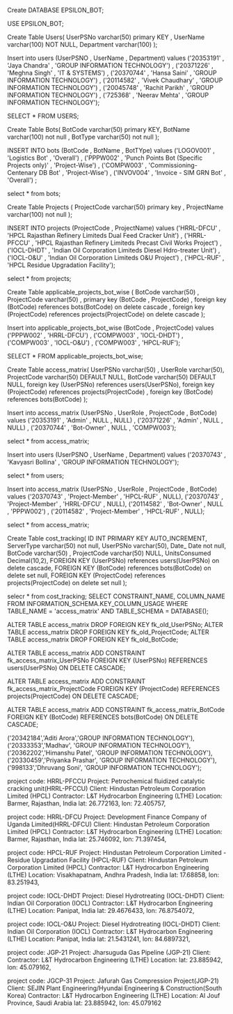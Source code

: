 Create DATABASE EPSILON_BOT;


USE EPSILON_BOT;

Create Table Users( 
	UserPSNo varchar(50) primary KEY ,
    UserName varchar(100) NOT NULL,
    Department varchar(100)
);

Insert into users (UserPSNO , UserName , Department) values
('20353191' , 'Jaya Chandra' , 'GROUP INFORMATION TECHNOLOGY') ,
('20371226' , 'Meghna Singh' , 'IT & SYSTEMS') ,
('20370744' , 'Hansa Saini' , 'GROUP INFORMATION TECHNOLOGY') , 
('20114582' , 'Vivek Chaudhary' , 'GROUP INFORMATION TECHNOLOGY') , 
('20045748' , 'Rachit Parikh' , 'GROUP INFORMATION TECHNOLOGY') , 
('725368' , 'Neerav Mehta' , 'GROUP INFORMATION TECHNOLOGY');

SELECT * FROM USERS;

Create Table Bots(
	BotCode varchar(50) primary KEY,
    BotName varchar(100) not null ,
    BotType varchar(50) not null
);

INSERT INTO bots (BotCode , BotName , BotTYpe) values
('LOGOV001' , 'Logistics Bot' , 'Overall') , 
('PPPW002' , 'Punch Points Bot (Specific Projects only)' , 'Project-Wise') , 
('COMPW003' , 'Commissioning-Centenary DB Bot' , 'Project-Wise') ,
('INVOV004' , 'Invoice - SIM GRN Bot' , 'Overall') ;

select * from bots;

Create Table Projects (
	ProjectCode varchar(50) primary key , 
    ProjectName varchar(100) not null
);

INSERT INTO projects (ProjectCode , ProjectName) values
('HRRL-DFCU' , 'HPCL Rajasthan Refinery Limiteds Dual Feed Cracker Unit') , 
('HRRL-PFCCU' , 'HPCL Rajasthan Refinery Limiteds Precast Civil Works Project') ,
('IOCL-DHDT' , 'Indian Oil Corporation Limiteds Diesel Hdro-treater Unit') , 
('IOCL-O&U' , 'Indian Oil Corporation Limiteds O&U Project') ,
('HPCL-RUF' , 'HPCL Residue Upgradation Facility');

select * from projects;

Create Table applicable_projects_bot_wise (
	BotCode varchar(50) , 
    ProjectCode varchar(50) , 
    primary key (BotCode  , ProjectCode) ,
    foreign key (BotCode) references bots(BotCode) on delete cascade , 
    foreign key (ProjectCode) references projects(ProjectCode) on delete cascade
);

Insert into applicable_projects_bot_wise (BotCode , ProjectCode) values
('PPPW002' , 'HRRL-DFCU') , 
('COMPW003' , 'IOCL-DHDT') , 
('COMPW003' , 'IOCL-O&U') , 
('COMPW003' , 'HPCL-RUF');

SELECT * FROM applicable_projects_bot_wise;

Create Table access_matrix(
	UserPSNo varchar(50) , 
    UserRole varchar(50),
    ProjectCode varchar(50) DEFAULT NULL,
    BotCode varchar(50) DEFAULT NULL,
    foreign key (UserPSNo) references users(UserPSNo),
    foreign key (ProjectCode) references projects(ProjectCode) ,
    foreign key (BotCode) references bots(BotCode)
);

Insert into access_matrix (UserPSNo , UserRole , ProjectCode , BotCode) values
('20353191' , 'Admin' , NULL , NULL) ,
('20371226' , 'Admin' , NULL , NULL) ,
('20370744' , 'Bot-Owner' , NULL , 'COMPW003');

select * from access_matrix;

Insert into users (UserPSNO , UserName , Department) values
('20370743' , 'Kavyasri Bollina' , 'GROUP INFORMATION TECHNOLOGY');

select * from users;

Insert into access_matrix (UserPSNo , UserRole , ProjectCode , BotCode) values
('20370743' , 'Project-Member' , 'HPCL-RUF' , NULL),
('20370743' , 'Project-Member' , 'HRRL-DFCU' , NULL),
('20114582' , 'Bot-Owner' , NULL , 'PPPW002') , 
('20114582' , 'Project-Member' , 'HPCL-RUF' , NULL);

select * from access_matrix;

Create Table cost_tracking(
	ID INT PRIMARY KEY AUTO_INCREMENT,
    ServerType varchar(50) not null,
    UserPSNo varchar(50),
    Date_ Date not null,
    BotCode varchar(50) ,
    ProjectCode varchar(50) NULL,
    UnitsConsumed Decimal(10,2),
    FOREIGN KEY (UserPSNo) references users(UserPSNo) on delete cascade,
    FOREIGN KEY (BotCode) references bots(BotCode) on delete set null,
    FOREIGN KEY (ProjectCode) references projects(ProjectCode) on delete set null
);

selecr * from cost_tracking;
SELECT CONSTRAINT_NAME, COLUMN_NAME 
FROM INFORMATION_SCHEMA.KEY_COLUMN_USAGE 
WHERE TABLE_NAME = 'access_matrix' 
AND TABLE_SCHEMA = DATABASE();

ALTER TABLE access_matrix DROP FOREIGN KEY fk_old_UserPSNo;
ALTER TABLE access_matrix DROP FOREIGN KEY fk_old_ProjectCode;
ALTER TABLE access_matrix DROP FOREIGN KEY fk_old_BotCode;

ALTER TABLE access_matrix 
ADD CONSTRAINT fk_access_matrix_UserPSNo 
FOREIGN KEY (UserPSNo) REFERENCES users(UserPSNo) ON DELETE CASCADE;

ALTER TABLE access_matrix 
ADD CONSTRAINT fk_access_matrix_ProjectCode 
FOREIGN KEY (ProjectCode) REFERENCES projects(ProjectCode) ON DELETE CASCADE;

ALTER TABLE access_matrix 
ADD CONSTRAINT fk_access_matrix_BotCode 
FOREIGN KEY (BotCode) REFERENCES bots(BotCode) ON DELETE CASCADE;

('20342184','Aditi Arora','GROUP INFORMATION TECHNOLOGY'),
('20333353','Madhav', 'GROUP INFORMATION TECHNOLOGY'),
('20362202','Himanshu Patel', 'GROUP INFORMATION TECHNOLOGY'),
('20330459','Priyanka Prashar', 'GROUP INFORMATION TECHNOLOGY'),
('998133','Dhruvang Soni', 'GROUP INFORMATION TECHNOLOGY');

project code: HRRL-PFCCU
Project: Petrochemical fluidized catalytic cracking unit(HRRL-PFCCU)
Client: Hindustan Petroleum Corporation Limited (HPCL)
Contractor: L&T Hydrocarbon Engineering (LTHE)
Location: Barmer, Rajasthan, India
lat: 26.772163, lon: 72.405757,
 
project code: HRRL-DFCU
Project: Development Finance Company of Uganda Limited(HRRL-DFCU)
Client: Hindustan Petroleum Corporation Limited (HPCL)
Contractor: L&T Hydrocarbon Engineering (LTHE)
Location: Barmer, Rajasthan, India
lat: 25.746092, lon: 71.397454,
 
project code: HPCL-RUF
Project: Hindustan Petroleum Corporation Limited - Residue Upgradation Facility (HPCL-RUF)
Client: Hindustan Petroleum Corporation Limited (HPCL)
Contractor: L&T Hydrocarbon Engineering (LTHE)
Location: Visakhapatnam, Andhra Pradesh, India
lat: 17.68858, lon: 83.251943,
 
project code: IOCL-DHDT
Project: Diesel Hydrotreating (IOCL-DHDT)
Client:</strong> Indian Oil Corporation (IOCL)
Contractor:</strong> L&T Hydrocarbon Engineering (LTHE)
Location:</strong> Panipat, India
lat: 29.4676433, lon: 76.8754072,
 
project code: IOCL-O&U
Project: Diesel Hydrotreating (IOCL-DHDT)
Client: Indian Oil Corporation (IOCL)
Contractor: L&T Hydrocarbon Engineering (LTHE)
Location: Panipat, India
lat: 21.5431241, lon: 84.6897321,
 
 
project code: JGP-21
Project: Jharsuguda Gas Pipeline (JGP-21)
Client: 
Contractor: L&T Hydrocarbon Engineering (LTHE)
Location: 
lat: 23.885942, lon: 45.079162,
 
 
project code: JGCP-31
Project: Jafurah Gas Compression Project(JGP-21)
Client: SEJIN Plant Engineering/Hyundai Engineering & Construction(South Korea) 
Contractor: L&T Hydrocarbon Engineering (LTHE)
Location: Al Jouf Province, Saudi Arabia
lat: 23.885942, lon: 45.079162


